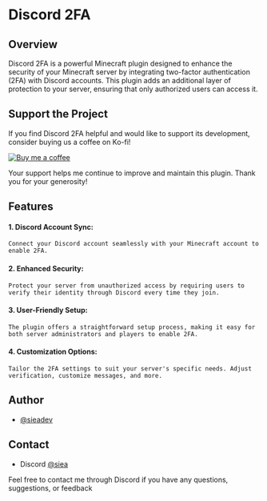 # Discord 2FA 

## Overview
Discord 2FA is a powerful Minecraft plugin designed to enhance the security of your Minecraft server by integrating two-factor authentication (2FA) with Discord accounts. This plugin adds an additional layer of protection to your server, ensuring that only authorized users can access it.

## Support the Project

If you find Discord 2FA helpful and would like to support its development, consider buying us a coffee on Ko-fi!

[![Buy me a coffee](https://img.shields.io/badge/Buy%20me%20a%20coffee-Donate%20now-orange.svg)](https://ko-fi.com/sieadev)

Your support helps me continue to improve and maintain this plugin. Thank you for your generosity!

## Features
#### 1. Discord Account Sync: 
```Connect your Discord account seamlessly with your Minecraft account to enable 2FA.```

#### 2. Enhanced Security: 
```Protect your server from unauthorized access by requiring users to verify their identity through Discord every time they join.```

#### 3. User-Friendly Setup: 
```The plugin offers a straightforward setup process, making it easy for both server administrators and players to enable 2FA.```

#### 4. Customization Options: 
```Tailor the 2FA settings to suit your server's specific needs. Adjust verification, customize messages, and more.```


## Author

- [@sieadev](https://www.github.com/sieadev)

## Contact
- Discord [@siea](dsc.gg/siea)

Feel free to contact me through Discord if you have any questions, suggestions, or feedback

